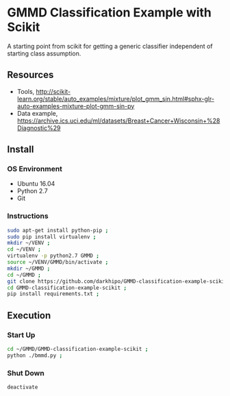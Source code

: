 # GMMD Classification Example with Scikit
A starting point from scikit for getting a generic classifier independent of starting class assumption. 

## Resources
* Tools, http://scikit-learn.org/stable/auto_examples/mixture/plot_gmm_sin.html#sphx-glr-auto-examples-mixture-plot-gmm-sin-py
* Data example, https://archive.ics.uci.edu/ml/datasets/Breast+Cancer+Wisconsin+%28Diagnostic%29

## Install

### OS Environment
* Ubuntu 16.04
* Python 2.7
* Git

### Instructions 
```bash
sudo apt-get install python-pip ;
sudo pip install virtualenv ;
mkdir ~/VENV ;
cd ~/VENV ;
virtualenv -p python2.7 GMMD ;
source ~/VENV/GMMD/bin/activate ;
mkdir ~/GMMD ;
cd ~/GMMD ;
git clone https://github.com/darkhipo/GMMD-classification-example-scikit ;
cd GMMD-classification-example-scikit ;
pip install requirements.txt ;
```

## Execution

### Start Up
```bash
cd ~/GMMD/GMMD-classification-example-scikit ;
python ./bmmd.py ;
```

### Shut Down
```bash
deactivate
```
